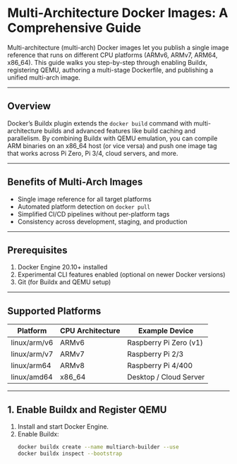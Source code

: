 # Multi-Architecture Docker Images: A Comprehensive Guide

Multi-architecture (multi-arch) Docker images let you publish a single image reference that runs on different CPU platforms (ARMv6, ARMv7, ARM64, x86_64). This guide walks you step-by-step through enabling Buildx, registering QEMU, authoring a multi-stage Dockerfile, and publishing a unified multi-arch image.

---

## Overview

Docker’s Buildx plugin extends the `docker build` command with multi-architecture builds and advanced features like build caching and parallelism. By combining Buildx with QEMU emulation, you can compile ARM binaries on an x86_64 host (or vice versa) and push one image tag that works across Pi Zero, Pi 3/4, cloud servers, and more.

---

## Benefits of Multi-Arch Images

- Single image reference for all target platforms  
- Automated platform detection on `docker pull`  
- Simplified CI/CD pipelines without per-platform tags  
- Consistency across development, staging, and production  

---

## Prerequisites

1. Docker Engine 20.10+ installed  
2. Experimental CLI features enabled (optional on newer Docker versions)  
3. Git (for Buildx and QEMU setup)  

---

## Supported Platforms

| Platform        | CPU Architecture | Example Device           |
| --------------- | ---------------- | ------------------------ |
| linux/arm/v6    | ARMv6            | Raspberry Pi Zero (v1)   |
| linux/arm/v7    | ARMv7            | Raspberry Pi 2/3         |
| linux/arm64     | ARMv8            | Raspberry Pi 4/400       |
| linux/amd64     | x86_64           | Desktop / Cloud Server   |

---

## 1. Enable Buildx and Register QEMU

1. Install and start Docker Engine.  
2. Enable Buildx:
   ```bash
   docker buildx create --name multiarch-builder --use
   docker buildx inspect --bootstrap
   
